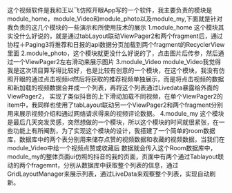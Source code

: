   这个视频软件是我和王以飞仿照开眼App写的一个软件，我主要负责的模块是module_home，module_Video和module_photo以及module_my,下面就是针对我负责的这几个模块的一些演示和所使用技术的展示
  1.module_home
      这个模块其实没什么好说的，就是通过tabLayout联动ViewPager2和两个fragment后，通过协程＋Paging3将推荐和日报的api数据分页加载到两个fragment的RecyclerView里面
  2.module_photo，这个模块就更没什么好说的了，点击图片后传参，然后通过一个ViewPager2左右滑动来展示图片
  3.module_Video
      module_Video我觉得我是这次项目算写得比较好，也是比较有创意的一个模块，在这个模块，我没有仿照开眼的通过点击视频id然后将获取的推荐视频单独展示，而是将点击视频的数据和新加载的视频数据合并成一个列表，再将这个列表通过Livedata暴露给外面的ViewPager2，
    实现了类似抖音的上下滑动加载不同视频，在单个ViewPager2的item中，我同样也使用了tabLayout联动另一个ViewPager2和两个fragment分别用来展示视频介绍和通过网络请求得来的视频评论数据。
  4.module_my
    这个模块是最后几天突发灵感，突然想做的一个模块，所以这个模块的时间就很紧张，在一些功能上有所阉割，为了实现这个模块的设计，我搭建了一个简单的room数据库，数据库中的两个表分别用来储存点赞的视频数据和收藏的视频数据，当我们在module_Video中给一个视频点赞或收藏后
    数据就会传入这个Room数据库中，module_my的整体页面ui仿照的抖音的我的页面，页面中有两个通过Tablayout联动的两个fragemnt，分别从数据库中获取整个列表的信息，通过GridLayoutManager来展示列表，通过LiveData来观察整个列表，实现自动刷新。
